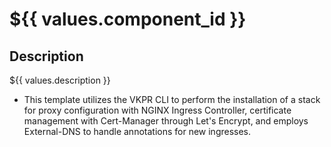 # ${{ values.component_id }}

## Description

${{ values.description }}

- This template utilizes the VKPR CLI to perform the installation of a stack for proxy configuration with NGINX Ingress Controller, certificate management with Cert-Manager through Let's Encrypt, and employs External-DNS to handle annotations for new ingresses.
